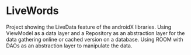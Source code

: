 # LiveWords

Project showing the LiveData feature of the androidX libraries. 
Using ViewModel as a data layer and a Repository as an abstraction layer for the data gathering online or cached version on a database. 
Using ROOM with DAOs as an abstraction layer to manipulate the data.
